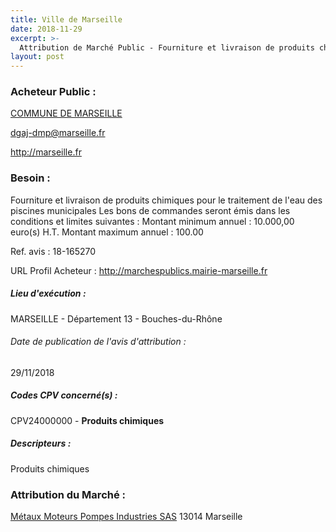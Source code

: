 ```yaml
---
title: Ville de Marseille
date: 2018-11-29
excerpt: >-
  Attribution de Marché Public - Fourniture et livraison de produits chimiques pour le traitement de l'eau des piscines municipales
layout: post
---
```


### Acheteur Public : 
<a href="/acheteur-32/siren-211300553"> COMMUNE DE MARSEILLE</a><br/>



dgaj-dmp@marseille.fr


http://marseille.fr
### Besoin :

Fourniture et livraison de produits chimiques pour le traitement de l'eau des piscines municipales Les bons de commandes seront émis dans les conditions et limites suivantes : Montant minimum annuel : 10.000,00 euro(s) H.T. Montant maximum annuel : 100.00

Ref. avis : 18-165270

URL Profil Acheteur : http://marchespublics.mairie-marseille.fr

##### Lieu d'exécution :

MARSEILLE - Département 13 - Bouches-du-Rhône

###### Date de publication de l'avis d'attribution : 
29/11/2018

##### Codes CPV concerné(s) :
CPV24000000 - **Produits chimiques** <br/>

##### Descripteurs :
Produits chimiques <br/>

### Attribution du Marché :
<a href="/entreprise-253/siren-056806425"> Métaux Moteurs Pompes Industries SAS</a>     13014 Marseille <br/>
